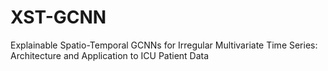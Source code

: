# XST-GCNN
Explainable Spatio-Temporal GCNNs  for Irregular Multivariate Time Series: Architecture and Application to ICU Patient Data
